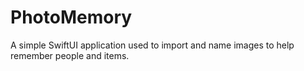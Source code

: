 # PhotoMemory
A simple SwiftUI application used to import and name images to help remember people and items.
